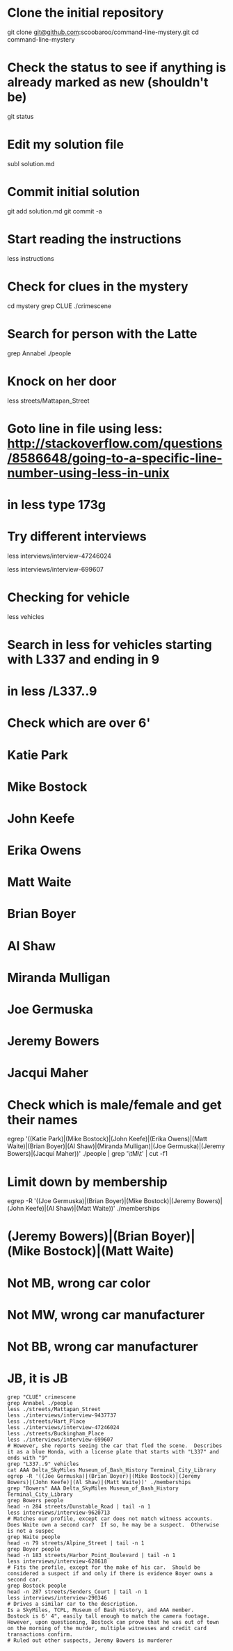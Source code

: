 
# Clone the initial repository
git clone git@github.com:scoobaroo/command-line-mystery.git
cd command-line-mystery

# Check the status to see if anything is already marked as new (shouldn't be)
git status

# Edit my solution file
subl solution.md

# Commit initial solution
git add solution.md
git commit -a

# Start reading the instructions
less instructions

# Check for clues in the mystery
cd mystery
grep CLUE ./crimescene

# Search for person with the Latte
grep Annabel ./people

# Knock on her door
less streets/Mattapan_Street
# Goto line in file using less: http://stackoverflow.com/questions/8586648/going-to-a-specific-line-number-using-less-in-unix
# in less type 173g
# Try different interviews
less interviews/interview-47246024

less interviews/interview-699607

# Checking for vehicle
less vehicles
# Search in less for vehicles starting with L337 and ending in 9
# in less /L337..9
# Check which are over 6'
# Katie Park
# Mike Bostock
# John Keefe
# Erika Owens
# Matt Waite
# Brian Boyer
# Al Shaw
# Miranda Mulligan
# Joe Germuska
# Jeremy Bowers
# Jacqui Maher

# Check which is male/female and get their names
egrep '((Katie Park)|(Mike Bostock)|(John Keefe)|(Erika Owens)|(Matt Waite)|(Brian Boyer)|(Al Shaw)|(Miranda Mulligan)|(Joe Germuska)|(Jeremy Bowers)|(Jacqui Maher))' ./people | grep '\tM\t' | cut -f1

# Limit down by membership
egrep -R '((Joe Germuska)|(Brian Boyer)|(Mike Bostock)|(Jeremy Bowers)|(John Keefe)|(Al Shaw)|(Matt Waite))' ./memberships

# (Jeremy Bowers)|(Brian Boyer)|(Mike Bostock)|(Matt Waite)
# Not MB, wrong car color
# Not MW, wrong car manufacturer
# Not BB, wrong car manufacturer
# JB, it is JB
```
grep "CLUE" crimescene
grep Annabel ./people
less ./streets/Mattapan_Street
less ./interviews/interview-9437737
less ./streets/Hart_Place
less ./interviews/interview-47246024
less ./streets/Buckingham_Place
less ./interviews/interview-699607
# However, she reports seeing the car that fled the scene.  Describes it as a blue Honda, with a license plate that starts with "L337" and ends with "9"
grep "L337..9" vehicles
cat AAA Delta_SkyMiles Museum_of_Bash_History Terminal_City_Library
egrep -R '((Joe Germuska)|(Brian Boyer)|(Mike Bostock)|(Jeremy Bowers)|(John Keefe)|(Al Shaw)|(Matt Waite))' ./memberships
grep "Bowers" AAA Delta_SkyMiles Museum_of_Bash_History Terminal_City_Library
grep Bowers people
head -n 284 streets/Dunstable_Road | tail -n 1
less interviews/interview-9620713
# Matches our profile, except car does not match witness accounts.
Does Waite own a second car?  If so, he may be a suspect.  Otherwise is not a suspec
grep Waite people
head -n 79 streets/Alpine_Street | tail -n 1
grep Boyer people
head -n 183 streets/Harbor_Point_Boulevard | tail -n 1
less interviews/interview-628618
# Fits the profile, except for the make of his car.  Should be considered a suspect if and only if there is evidence Boyer owns a second car.
grep Bostock people
head -n 287 streets/Senders_Court | tail -n 1
less interviews/interview-290346
# Drives a similar car to the description.
Is a SkyMiles, TCPL, Museum of Bash History, and AAA member.
Bostock is 6' 4", easily tall enough to match the camera footage.
However, upon questioning, Bostock can prove that he was out of town on the morning of the murder, multiple witnesses and credit card transactions confirm.
# Ruled out other suspects, Jeremy Bowers is murderer

